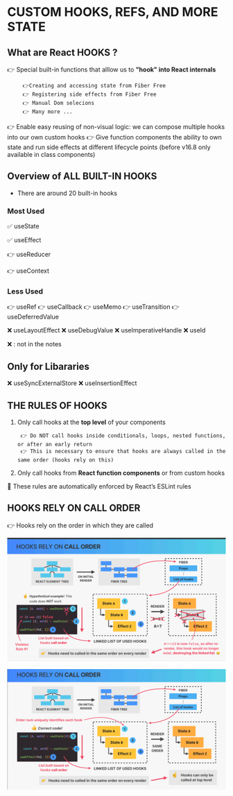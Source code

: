 # CUSTOM HOOKS, REFS, AND MORE STATE

## What are React HOOKS ? 

👉 Special built-in functions that alllow us to **"hook" into React internals**
        
         👉Creating and accessing state from Fiber Free 
         👉 Registering side effects from Fiber Free
         👉 Manual Dom selecions
         👉 Many more ...

👉 Enable easy reusing of non-visual logic: we can compose multiple hooks into 
our own custom hooks
👉  Give function components the ability to own state and run side effects at 
different lifecycle points (before v16.8 only available in class components)


## Overview of ALL **BUILT-IN HOOKS**

- There are around 20 built-in hooks


### Most Used 

✅ useState

✅ useEffect

👉  useReducer

👉  useContext


### Less Used

👉  useRef
👉  useCallback
👉  useMemo
👉  useTransition
👉  useDeferredValue

❌  useLayoutEffect
❌  useDebugValue
❌  useImperativeHandle
❌  useId

❌ : not in the notes

## Only for Libararies

❌ useSyncExternalStore
❌ useInsertionEffect


## THE **RULES** OF HOOKS 


1. Only call hooks at the **top level** of your components

        👉 Do NOT call hooks inside conditionals, loops, nested functions, or after an early return
        👉 This is necessary to ensure that hooks are always called in the same order (hooks rely on this)

2. Only call hooks from **React function components** or from custom hooks

👋 These rules are automatically enforced by React’s ESLint rules

## HOOKS RELY ON **CALL ORDER**

👉 Hooks rely on the order in which they are called

![](./hook1.png)

![](./hook2.png)